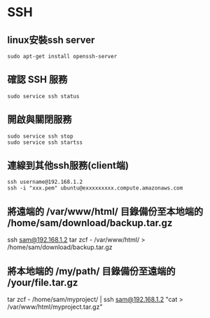 # SSH

## linux安裝ssh server
```
sudo apt-get install openssh-server
```

## 確認 SSH 服務
```
sudo service ssh status
```

## 開啟與關閉服務
```
sudo service ssh stop
sudo service ssh startss
```


## 連線到其他ssh服務(client端)
```
ssh username@192.168.1.2 
ssh -i "xxx.pem" ubuntu@exxxxxxxxx.compute.amazonaws.com 
```


## 將遠端的 /var/www/html/ 目錄備份至本地端的 /home/sam/download/backup.tar.gz
ssh sam@192.168.1.2 tar zcf - /var/www/html/ > /home/sam/download/backup.tar.gz

## 將本地端的 /my/path/ 目錄備份至遠端的 /your/file.tar.gz
tar zcf - /home/sam/myproject/ | ssh sam@192.168.1.2 "cat > /var/www/html/myproject.tar.gz"

